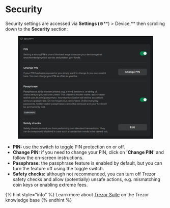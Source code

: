 # Security

Security settings are accessed via **Settings (**⚙️**) > Device,** then scrolling down to the **Security** section:

<figure><img src="../../../.gitbook/assets/Security.png" alt=""><figcaption></figcaption></figure>

* **PIN:** use the switch to toggle PIN protection on or off.
* **Change PIN:** if you need to change your PIN, click on **'Change PIN'** and follow the on-screen instructions.
* **Passphrase:** the passphrase feature is enabled by default, but you can turn the feature off using the toggle switch.&#x20;
* **Safety checks:** although not recommended, you can turn off Trezor safety checks and allow (potentially) unsafe actions, e.g. mismatching coin keys or enabling extreme fees.&#x20;

{% hint style="info" %}
Learn more about [Trezor Suite](https://trezor.io/learn/a/trezor-suite-app-settings) on the Trezor knowledge base&#x20;
{% endhint %}
